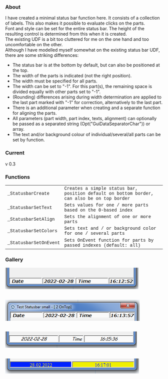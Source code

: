 ### About
I have created a minimal status bar function here. 
It consists of a collection of labels. This also makes it possible to evaluate clicks on the parts.<br />
Font and style can be set for the entire status bar. The height of the resulting control is determined from this when it is created.<br />
The existing UDF is a bit too cluttered for me on the one hand and too uncomfortable on the other.<br />
Although I have modelled myself somewhat on the existing status bar UDF, there are some striking differences:
- The status bar is at the bottom by default, but can also be positioned at the top.
- The width of the parts is indicated (not the right position).
- The width must be specified for all parts.
- The width can be set to "-1". For this part(s), the remaining space is divided equally with other parts set to "-1".
- (Rounding) differences arising during width determination are applied to the last part marked with "-1" for correction, alternatively to the last part.
- There is an additional parameter when creating and a separate function for aligning the parts.
- All parameters (part width, part index, texts, alignment) can optionally be passed as a separated string (Opt("GuiDataSeparatorChar")) or array.
- The text and/or background colour of individual/several/all parts can be set by function.

### Current
v 0.3

### Functions

<table style='font-family:"Courier New"'>
<tr><td>_StatusbarCreate</td>
<td>Creates a simple status bar, position default on bottom border, can also be on top border</td></tr>
<tr><td>_StatusbarSetText</td>
<td>Sets values for one / more parts based on the 0-based index</td></tr>
<tr><td>_StatusbarSetAlign</td>
<td>Sets the alignment of one or more parts</td></tr>
<tr><td>_StatusbarSetColors</td>
<td>Sets text and / or background color for one / several parts</td></tr>
<tr><td>_StatusbarSetOnEvent</td>
<td>Sets OnEvent function for parts by passed indexes (default: all)</td></tr>
</table>

### Gallery

![bottom](pic/bottom.png)<br /><br />

![top](pic/top.png)<br /><br />

![alignment](pic/alignment.png)<br /><br />

![colored](pic/colored.png)
